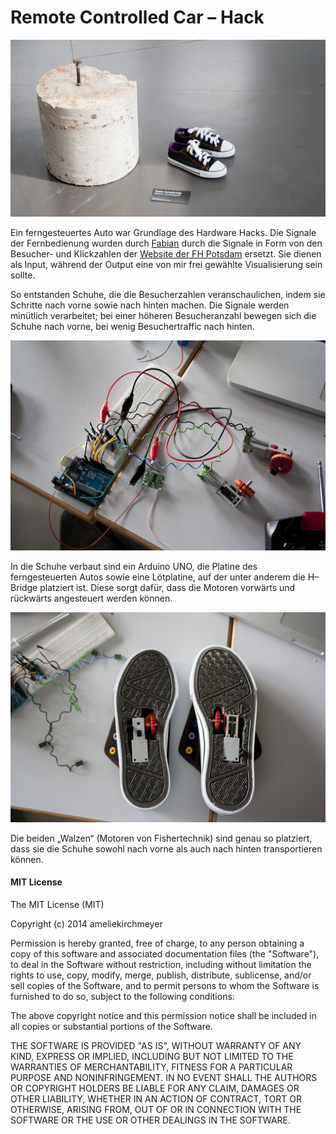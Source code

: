 # Remote Controlled Car – Hack
![feettracking](src/feettracking.jpg)

Ein ferngesteuertes Auto war Grundlage des Hardware Hacks. Die Signale der Fernbedienung wurden durch [Fabian](https://github.com/fabiantheblind) durch die Signale in Form von den Besucher- und Klickzahlen der [Website der FH Potsdam](http://www.fh-potsdam.de/) ersetzt. Sie dienen als Input, während der Output eine von mir frei gewählte Visualisierung sein sollte.

So entstanden Schuhe, die die Besucherzahlen veranschaulichen, indem sie Schritte nach vorne sowie nach hinten machen. Die Signale werden minütlich verarbeitet; bei einer höheren Besucheranzahl bewegen sich die Schuhe nach vorne, bei wenig Besuchertraffic nach hinten. 

![Innenleben](src/doku8-komplett.png)

In die Schuhe verbaut sind ein Arduino UNO, die Platine des ferngesteuerten Autos sowie eine Lötplatine, auf der unter anderem die H–Bridge platziert ist. Diese sorgt dafür, dass die Motoren vorwärts und rückwärts angesteuert werden können.

![Ansicht unten](src/doku4-motoschuh.png)

Die beiden „Walzen“ (Motoren von Fishertechnik) sind genau so platziert, dass sie die Schuhe sowohl nach vorne als auch nach hinten transportieren können.

#### MIT License

The MIT License (MIT)

Copyright (c) 2014 ameliekirchmeyer

Permission is hereby granted, free of charge, to any person obtaining a copy
of this software and associated documentation files (the "Software"), to deal
in the Software without restriction, including without limitation the rights
to use, copy, modify, merge, publish, distribute, sublicense, and/or sell
copies of the Software, and to permit persons to whom the Software is
furnished to do so, subject to the following conditions:

The above copyright notice and this permission notice shall be included in all
copies or substantial portions of the Software.

THE SOFTWARE IS PROVIDED "AS IS", WITHOUT WARRANTY OF ANY KIND, EXPRESS OR
IMPLIED, INCLUDING BUT NOT LIMITED TO THE WARRANTIES OF MERCHANTABILITY,
FITNESS FOR A PARTICULAR PURPOSE AND NONINFRINGEMENT. IN NO EVENT SHALL THE
AUTHORS OR COPYRIGHT HOLDERS BE LIABLE FOR ANY CLAIM, DAMAGES OR OTHER
LIABILITY, WHETHER IN AN ACTION OF CONTRACT, TORT OR OTHERWISE, ARISING FROM,
OUT OF OR IN CONNECTION WITH THE SOFTWARE OR THE USE OR OTHER DEALINGS IN THE
SOFTWARE.